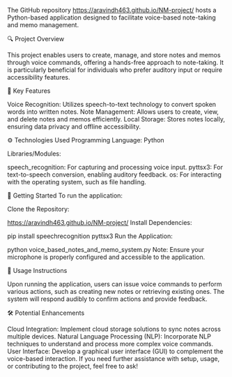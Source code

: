 The GitHub repository https://aravindh463.github.io/NM-project/ hosts a Python-based application designed to facilitate voice-based note-taking and memo management.

🔍 Project Overview

This project enables users to create, manage, and store notes and memos through voice commands, offering a hands-free approach to note-taking. It is particularly beneficial for individuals who prefer auditory input or require accessibility features.

🧠 Key Features

Voice Recognition: Utilizes speech-to-text technology to convert spoken words into written notes.
Note Management: Allows users to create, view, and delete notes and memos efficiently.
Local Storage: Stores notes locally, ensuring data privacy and offline accessibility.

⚙️ Technologies Used
Programming Language: Python

Libraries/Modules:

speech_recognition: For capturing and processing voice input.
pyttsx3: For text-to-speech conversion, enabling auditory feedback.
os: For interacting with the operating system, such as file handling.

🚀 Getting Started
To run the application:

Clone the Repository:

https://aravindh463.github.io/NM-project/
Install Dependencies:

pip install speechrecognition pyttsx3
Run the Application:

python voice_based_notes_and_memo_system.py
Note: Ensure your microphone is properly configured and accessible to the application.

📄 Usage Instructions

Upon running the application, users can issue voice commands to perform various actions, such as creating new notes or retrieving existing ones. The system will respond audibly to confirm actions and provide feedback.

🛠️ Potential Enhancements

Cloud Integration: Implement cloud storage solutions to sync notes across multiple devices.
Natural Language Processing (NLP): Incorporate NLP techniques to understand and process more complex voice commands.
User Interface: Develop a graphical user interface (GUI) to complement the voice-based interaction.
If you need further assistance with setup, usage, or contributing to the project, feel free to ask!
